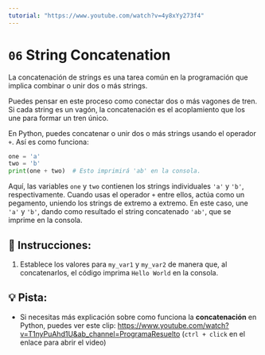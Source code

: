 ```yaml
---
tutorial: "https://www.youtube.com/watch?v=4y8xYy273f4"
---
```


# `06` String Concatenation

La concatenación de strings es una tarea común en la programación que implica combinar o unir dos o más strings.

Puedes pensar en este proceso como conectar dos o más vagones de tren. Si cada string es un vagón, la concatenación es el acoplamiento que los une para formar un tren único.

En Python, puedes concatenar o unir dos o más strings usando el operador `+`. Así es como funciona:

```py
one = 'a'
two = 'b'
print(one + two)  # Esto imprimirá 'ab' en la consola.
```

Aquí, las variables `one` y `two` contienen los strings individuales `'a'` y `'b'`, respectivamente. Cuando usas el operador `+` entre ellos, actúa como un pegamento, uniendo los strings de extremo a extremo. En este caso, une `'a'` y `'b'`, dando como resultado el string concatenado `'ab'`, que se imprime en la consola.

## 📝 Instrucciones: 
1. Establece los valores para `my_var1` y `my_var2` de manera que, al concatenarlos, el código imprima `Hello World` en la consola.


## 💡 Pista:
+ Si necesitas más explicación sobre como funciona la **concatenación** en Python, puedes ver este clip: https://www.youtube.com/watch?v=T1nyPuAhd1U&ab_channel=ProgramaResuelto (`ctrl + click` en el enlace para abrir el video)
